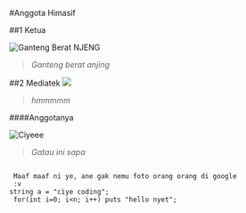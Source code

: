 #Anggota Himasif

##1 Ketua

![Ganteng Berat NJENG](https://scontent-sin6-2.xx.fbcdn.net/v/t1.0-9/37412577_841809229352722_7168655640884150272_o.jpg?_nc_cat=0&oh=68bbf489278876f0c450a722986abee9&oe=5C02D0CF)
> *Ganteng berat anjing*

##2 Mediatek
![](https://lh3.googleusercontent.com/-EWxGSCsOJVg/AAAAAAAAAAI/AAAAAAAAAIU/6Y3Cqe-ETAs/w800-h800/photo.jpg)
> *hmmmmm*

####Anggotanya

 ![Ciyeee](https://avatars3.githubusercontent.com/u/30972350?s=400&v=4)
 > *Gatau ini sapa*
 
```mermaid
 
 Maaf maaf ni ye, ane gak nemu foto orang orang di google 
 :v
string a = "ciye coding";
 for(int i=0; i<n; i++) puts "hello nyet";
 

```
